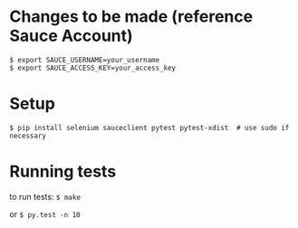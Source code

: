 # Changes to be made (reference Sauce Account)

```
$ export SAUCE_USERNAME=your_username
$ export SAUCE_ACCESS_KEY=your_access_key
```

# Setup
`$ pip install selenium sauceclient pytest pytest-xdist  # use sudo if necessary`

# Running tests
to run tests: `$ make`

or `$ py.test -n 10`
